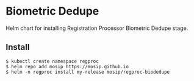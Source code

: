 # Biometric Dedupe

Helm chart for installing Registration Processor Biometric Dedupe stage.

## Install
```console
$ kubectl create namespace regproc
$ helm repo add mosip https://mosip.github.io
$ helm -n regproc install my-release mosip/regproc-biodedupe
```

